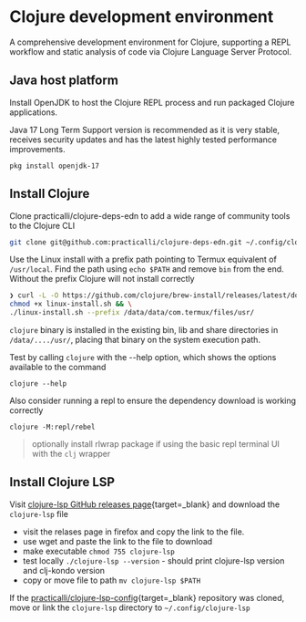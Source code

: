# Clojure development environment

A comprehensive development environment for Clojure, supporting a REPL workflow and static analysis of code via Clojure Language Server Protocol.


## Java host platform

Install OpenJDK to host the Clojure REPL process and run packaged Clojure applications.

Java 17 Long Term Support version is recommended as it is very stable, receives security updates and has the latest highly tested performance improvements.

```
pkg install openjdk-17
```


## Install Clojure

Clone practicalli/clojure-deps-edn to add a wide range of community tools to the Clojure CLI

```bash
git clone git@github.com:practicalli/clojure-deps-edn.git ~/.config/clojure
```


Use the Linux install with a prefix path pointing to Termux equivalent of `/usr/local`.  Find the path using `echo $PATH` and remove `bin` from the end.  Without the prefix Clojure will not install correctly

```bash
❯ curl -L -O https://github.com/clojure/brew-install/releases/latest/download/linux-install.sh && \
chmod +x linux-install.sh && \
./linux-install.sh --prefix /data/data/com.termux/files/usr/
```

`clojure` binary is installed in the existing bin, lib and share directories in `/data/..../usr/`, placing that binary on the system execution path.

Test by calling `clojure` with the --help option, which shows the options available to the command

```shell
clojure --help
```

Also consider running a repl to ensure the dependency download is working correctly

```shell
clojure -M:repl/rebel
```

> optionally install rlwrap package if using the basic repl terminal UI with the `clj` wrapper


## Install Clojure LSP

Visit [clojure-lsp GitHub releases page](https://github.com/clojure-lsp/clojure-lsp/releases){target=_blank} and download the `clojure-lsp` file

- visit the relases page in firefox and copy the link to the file.
- use wget and paste the link to the file to download
- make executable `chmod 755 clojure-lsp`
- test locally `./clojure-lsp --version` - should print clojure-lsp version and clj-kondo version
- copy or move file to path `mv clojure-lsp $PATH`

If the [practicalli/clojure-lsp-config](https://github.com/practicalli/clojure-lsp-config){target=_blank} repository was cloned, move or link the `clojure-lsp` directory to `~/.config/clojure-lsp`
